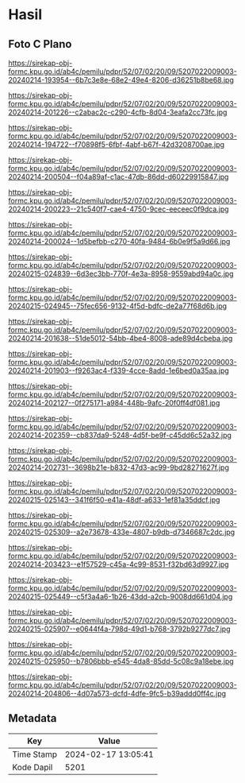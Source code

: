 # Hasil

## Foto C Plano

https://sirekap-obj-formc.kpu.go.id/ab4c/pemilu/pdpr/52/07/02/20/09/5207022009003-20240214-193954--6b7c3e8e-68e2-49e4-8206-d36251b8be68.jpg

https://sirekap-obj-formc.kpu.go.id/ab4c/pemilu/pdpr/52/07/02/20/09/5207022009003-20240214-201226--c2abac2c-c290-4cfb-8d04-3eafa2cc73fc.jpg

https://sirekap-obj-formc.kpu.go.id/ab4c/pemilu/pdpr/52/07/02/20/09/5207022009003-20240214-194722--f70898f5-6fbf-4abf-b67f-42d3208700ae.jpg

https://sirekap-obj-formc.kpu.go.id/ab4c/pemilu/pdpr/52/07/02/20/09/5207022009003-20240214-200504--f04a89af-c1ac-47db-86dd-d60229915847.jpg

https://sirekap-obj-formc.kpu.go.id/ab4c/pemilu/pdpr/52/07/02/20/09/5207022009003-20240214-200223--21c540f7-cae4-4750-9cec-eeceec0f9dca.jpg

https://sirekap-obj-formc.kpu.go.id/ab4c/pemilu/pdpr/52/07/02/20/09/5207022009003-20240214-200024--1d5befbb-c270-40fa-9484-6b0e9f5a9d66.jpg

https://sirekap-obj-formc.kpu.go.id/ab4c/pemilu/pdpr/52/07/02/20/09/5207022009003-20240215-024839--6d3ec3bb-770f-4e3a-8958-9559abd94a0c.jpg

https://sirekap-obj-formc.kpu.go.id/ab4c/pemilu/pdpr/52/07/02/20/09/5207022009003-20240215-024945--75fec656-9132-4f5d-bdfc-de2a77f68d6b.jpg

https://sirekap-obj-formc.kpu.go.id/ab4c/pemilu/pdpr/52/07/02/20/09/5207022009003-20240214-201638--51de5012-54bb-4be4-8008-ade89d4cbeba.jpg

https://sirekap-obj-formc.kpu.go.id/ab4c/pemilu/pdpr/52/07/02/20/09/5207022009003-20240214-201903--f9263ac4-f339-4cce-8add-1e6bed0a35aa.jpg

https://sirekap-obj-formc.kpu.go.id/ab4c/pemilu/pdpr/52/07/02/20/09/5207022009003-20240214-202127--0f275171-a984-448b-9afc-20f0ff4df081.jpg

https://sirekap-obj-formc.kpu.go.id/ab4c/pemilu/pdpr/52/07/02/20/09/5207022009003-20240214-202359--cb837da9-5248-4d5f-be9f-c45dd6c52a32.jpg

https://sirekap-obj-formc.kpu.go.id/ab4c/pemilu/pdpr/52/07/02/20/09/5207022009003-20240214-202731--3698b21e-b832-47d3-ac99-9bd28271627f.jpg

https://sirekap-obj-formc.kpu.go.id/ab4c/pemilu/pdpr/52/07/02/20/09/5207022009003-20240215-025143--341f6f50-e41a-48df-a633-1ef81a35ddcf.jpg

https://sirekap-obj-formc.kpu.go.id/ab4c/pemilu/pdpr/52/07/02/20/09/5207022009003-20240215-025309--a2e73678-433e-4807-b9db-d7346687c2dc.jpg

https://sirekap-obj-formc.kpu.go.id/ab4c/pemilu/pdpr/52/07/02/20/09/5207022009003-20240214-203423--e1f57529-c45a-4c99-8531-f32bd63d9927.jpg

https://sirekap-obj-formc.kpu.go.id/ab4c/pemilu/pdpr/52/07/02/20/09/5207022009003-20240215-025449--c5f3a4a6-1b26-43dd-a2cb-9008dd661d04.jpg

https://sirekap-obj-formc.kpu.go.id/ab4c/pemilu/pdpr/52/07/02/20/09/5207022009003-20240215-025907--e0644f4a-798d-49d1-b768-3792b9277dc7.jpg

https://sirekap-obj-formc.kpu.go.id/ab4c/pemilu/pdpr/52/07/02/20/09/5207022009003-20240215-025950--b7806bbb-e545-4da8-85dd-5c08c9a18ebe.jpg

https://sirekap-obj-formc.kpu.go.id/ab4c/pemilu/pdpr/52/07/02/20/09/5207022009003-20240214-204806--4d07a573-dcfd-4dfe-9fc5-b39addd0ff4c.jpg


## Metadata

| Key        | Value               |
| ---------- | ------------------- |
| Time Stamp | 2024-02-17 13:05:41 |
| Kode Dapil | 5201                |



